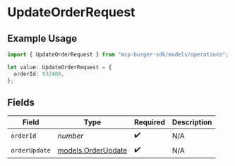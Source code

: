 # UpdateOrderRequest

## Example Usage

```typescript
import { UpdateOrderRequest } from "mcp-burger-sdk/models/operations";

let value: UpdateOrderRequest = {
  orderId: 932488,
};
```

## Fields

| Field                                             | Type                                              | Required                                          | Description                                       |
| ------------------------------------------------- | ------------------------------------------------- | ------------------------------------------------- | ------------------------------------------------- |
| `orderId`                                         | *number*                                          | :heavy_check_mark:                                | N/A                                               |
| `orderUpdate`                                     | [models.OrderUpdate](../../models/orderupdate.md) | :heavy_check_mark:                                | N/A                                               |